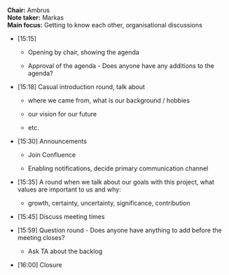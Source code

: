 **Chair:** Ambrus  
**Note taker:** Markas  
**Main focus:** Getting to know each other, organisational discussions

- [15:15]
    - Opening by chair, showing the agenda

    - Approval of the agenda - Does anyone have any additions to the agenda?

- [15:18] Casual introduction round, talk about

    - where we came from, what is our background / hobbies

    - our vision for our future

    - etc.

- [15:30] Announcements

    - Join Confluence

    - Enabling notifications, decide primary communication channel

- [15:35] A round when we talk about our goals with this project, what values are important to us and why:

    - growth, certainty, uncertainty, significance, contribution

- [15:45] Discuss meeting times 

- [15:59] Question round - Does anyone have anything to add before the meeting closes?

    - Ask TA about the backlog

- [16:00] Closure
